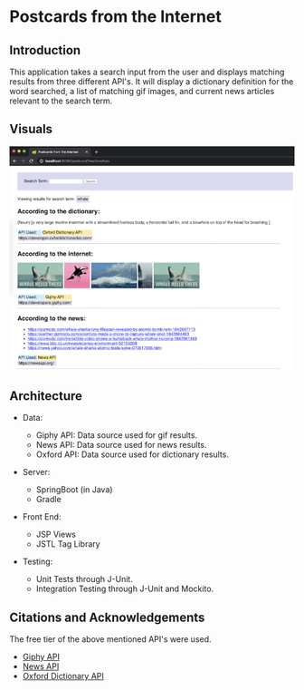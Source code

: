 # Postcards from the Internet

## Introduction
This application takes a search input from the user and displays matching results from three different API's. It will display a dictionary definition for the word searched, a list of matching gif images, and current news articles relevant to the search term.

## Visuals
![alt text](https://github.com/achongsBiz/readme-files/blob/master/api-postcards/sc1.png)

## Architecture

* Data:
    * Giphy API: Data source used for gif results.
    * News API: Data source used for news results.
    * Oxford API: Data source used for dictionary results.

* Server: 
    * SpringBoot (in Java)
    * Gradle
* Front End: 
    * JSP Views
    * JSTL Tag Library
* Testing:
    * Unit Tests through J-Unit.
    * Integration Testing through J-Unit and Mockito.

## Citations and Acknowledgements 
The free tier of the above mentioned API's were used.

* [Giphy API](https://developers.giphy.com/)
* [News API](https://newsapi.org/)
* [Oxford Dictionary API](https://developer.oxforddictionaries.com/)

